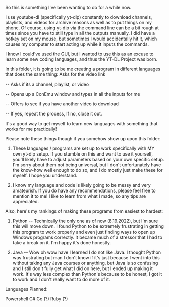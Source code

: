 So this is something I've been wanting to do for a while now.

I use youtube-dl (specifically yt-dlp) constantly to download channels, playlists, and videos for archive reasons as well as to put things on my phone.
Of course, using yt-dlp via the command line can be a bit rough at times since you have to still type in all the outputs manually. I did have a hotkey set on my mouse, but sometimes I would accidentally hit it, which causes my
computer to start acting up while it inputs the commands.

I know I could've used the GUI, but I wanted to use this as an excuse to learn some new coding languages, and thus the YT-DL Project was born.

In this folder, it is going to be me creating a program in different languages that does the same thing:
Asks for the video link

-- Asks if its a channel, playlist, or video

-- Opens up a ConEmu window and types in all the inputs for me

-- Offers to see if you have another video to download

-- If yes, repeat the process, If no, close it out.

It's a good way to get myself to learn new languages with something that works for me practically!

Please note these things though if you somehow show up upon this folder:

1. These languages / programs are set up to work specifically with MY own yt-dlp setup. If you stumble on this and want to use it yourself, you'll likely have to adjust parameters based on your own specific setup. I'm sorry about them not being universal, but I don't unfortunately have the know-how well enough to do so, and I do mostly just make these for myself. I hope you understand.

2. I know my language and code is likely going to be messy and very amateurish. If you do have any recommendations, please feel free to mention it to me! I like to learn from what I made, so any tips are appreciated.

Also, here's my rankings of making these programs from easiest to hardest:

1. Python -- Technically the only one as of now (8.19.2022), but I'm sure this will move down. I found Python to be extremely frustrating in getting this program to work properly and even just finding ways to open up Windows programs correctly.
It became much of a stressor that I had to take a break on it. I'm happy it's done honestly.

2. Java -- Wow oh wow have I learned I do not like Java. I thought Python was frustrating but man I don't know if it's just because I went into this without taking any Java courses or anything, but Java is so confusing and I still don't fully get what I did on here, but I ended up making it work. It's way less complex than Python's because to be honest, I got it to work and I don't really want to do more of it.

Languages Planned:

Powershell
C#
Go (?)
Ruby (?)
